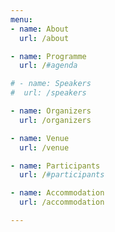 ```yaml
---
menu:
- name: About
  url: /about

- name: Programme
  url: /#agenda

# - name: Speakers
#  url: /speakers

- name: Organizers
  url: /organizers

- name: Venue
  url: /venue

- name: Participants
  url: /#participants

- name: Accommodation
  url: /accommodation

---
```

